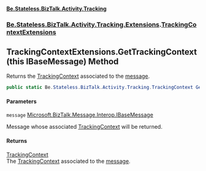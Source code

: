 #### [Be.Stateless.BizTalk.Activity.Tracking](README.md 'README')
### [Be.Stateless.BizTalk.Activity.Tracking.Extensions](Be.Stateless.BizTalk.Activity.Tracking.Extensions.md 'Be.Stateless.BizTalk.Activity.Tracking.Extensions').[TrackingContextExtensions](TrackingContextExtensions.md 'Be.Stateless.BizTalk.Activity.Tracking.Extensions.TrackingContextExtensions')

## TrackingContextExtensions.GetTrackingContext(this IBaseMessage) Method

Returns the [TrackingContext](TrackingContext.md 'Be.Stateless.BizTalk.Activity.Tracking.TrackingContext') associated to the [message](TrackingContextExtensions.GetTrackingContext(thisIBaseMessage).md#Be.Stateless.BizTalk.Activity.Tracking.Extensions.TrackingContextExtensions.GetTrackingContext(thisMicrosoft.BizTalk.Message.Interop.IBaseMessage).message 'Be.Stateless.BizTalk.Activity.Tracking.Extensions.TrackingContextExtensions.GetTrackingContext(this Microsoft.BizTalk.Message.Interop.IBaseMessage).message').

```csharp
public static Be.Stateless.BizTalk.Activity.Tracking.TrackingContext GetTrackingContext(this Microsoft.BizTalk.Message.Interop.IBaseMessage message);
```
#### Parameters

<a name='Be.Stateless.BizTalk.Activity.Tracking.Extensions.TrackingContextExtensions.GetTrackingContext(thisMicrosoft.BizTalk.Message.Interop.IBaseMessage).message'></a>

`message` [Microsoft.BizTalk.Message.Interop.IBaseMessage](https://docs.microsoft.com/en-us/dotnet/api/Microsoft.BizTalk.Message.Interop.IBaseMessage 'Microsoft.BizTalk.Message.Interop.IBaseMessage')

Message whose associated [TrackingContext](TrackingContext.md 'Be.Stateless.BizTalk.Activity.Tracking.TrackingContext') will be returned.

#### Returns
[TrackingContext](TrackingContext.md 'Be.Stateless.BizTalk.Activity.Tracking.TrackingContext')  
The [TrackingContext](TrackingContext.md 'Be.Stateless.BizTalk.Activity.Tracking.TrackingContext') associated to the [message](TrackingContextExtensions.GetTrackingContext(thisIBaseMessage).md#Be.Stateless.BizTalk.Activity.Tracking.Extensions.TrackingContextExtensions.GetTrackingContext(thisMicrosoft.BizTalk.Message.Interop.IBaseMessage).message 'Be.Stateless.BizTalk.Activity.Tracking.Extensions.TrackingContextExtensions.GetTrackingContext(this Microsoft.BizTalk.Message.Interop.IBaseMessage).message').